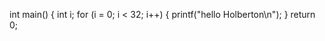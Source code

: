 int main()
{
  int i;
  for (i = 0; i < 32; i++)
  {
    printf("hello Holberton\n");
  }
  return 0;
